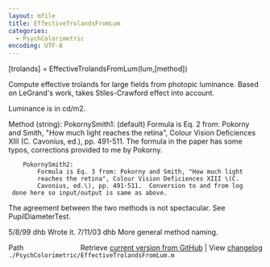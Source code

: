```yaml
---
layout: mfile
title: EffectiveTrolandsFromLum
categories:
  - PsychColorimetric
encoding: UTF-8
---
```


 \[trolands\] = EffectiveTrolandsFromLum\(lum,\[method\]\)

 Compute effective trolands for large fields from photopic
 luminance.  Based on LeGrand's work, takes Stiles-Crawford
 effect into account.

 Luminance is in cd/m2.

 Method \(string\):
   PokornySmith1: \(default\)
            Formula is Eq. 2 from: Pokorny and Smith, "How much light
            reaches the retina", Colour Vision Deficiences XIII \(C.
            Cavonius, ed.\), pp. 491-511.  The formula in the paper
     has some typos, corrections provided to me by Pokorny.

        PokornySmith2:
            Formula is Eq. 3 from: Pokorny and Smith, "How much light
            reaches the retina", Colour Vision Deficiences XIII \(C.
            Cavonius, ed.\), pp. 491-511.  Conversion to and from log
     done here so input/output is same as above.

 The agreement between the two methods is not spectacular.  See PupilDiameterTest.

 5/8/99  dhb  Wrote it.
 7/11/03 dhb  More general method naming.


<div class="code_header" style="text-align:right;">
  <span style="float:left;">Path&nbsp;&nbsp;</span> <span class="counter">Retrieve <a href=
  "https://raw.github.com/Psychtoolbox-3/Psychtoolbox-3/beta/./PsychColorimetric/EffectiveTrolandsFromLum.m">current version from GitHub</a> | View <a href=
  "https://github.com/Psychtoolbox-3/Psychtoolbox-3/commits/beta/./PsychColorimetric/EffectiveTrolandsFromLum.m">changelog</a></span>
</div>
<div class="code">
  <code>./PsychColorimetric/EffectiveTrolandsFromLum.m</code>
</div>
